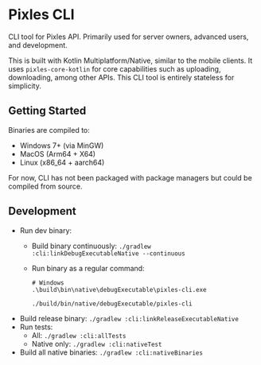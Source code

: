 # Pixles CLI

CLI tool for Pixles API. Primarily used for server owners, advanced users, and development.

This is built with Kotlin Multiplatform/Native, similar to the mobile clients. It uses `pixles-core-kotlin` for core capabilities such as uploading, downloading, among other APIs. This CLI tool is entirely stateless for simplicity.

## Getting Started

Binaries are compiled to:

- Windows 7+ (via MinGW)
- MacOS (Arm64 + X64)
- Linux (x86_64 + aarch64)

For now, CLI has not been packaged with package managers but could be compiled from source.

[//]: # (TODO: Distribute via GitHub packages and package managers)

## Development

- Run dev binary:
  - Build binary continuously: `./gradlew :cli:linkDebugExecutableNative --continuous`
  - Run binary as a regular command:
  
    ```pwsh
    # Windows
    .\build\bin\native\debugExecutable\pixles-cli.exe
    ```
    
    ```sh
    ./build/bin/native/debugExecutable/pixles-cli
    ```
- Build release binary: `./gradlew :cli:linkReleaseExecutableNative`
- Run tests:
  - All: `./gradlew :cli:allTests`
  - Native only: `./gradlew :cli:nativeTest`
- Build all native binaries: `./gradlew :cli:nativeBinaries`
